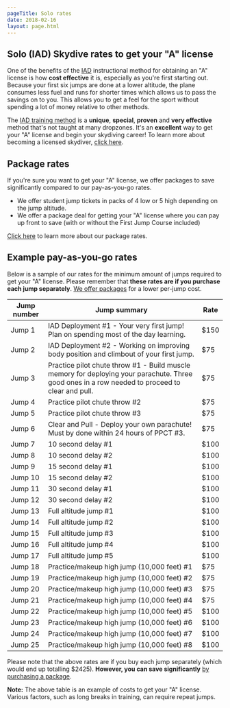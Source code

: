 ```yaml
---
pageTitle: Solo rates
date: 2018-02-16
layout: page.html
---
```


## Solo (IAD) Skydive rates to get your "A" license

One of the benefits of the [IAD](../instructor-aided-deployment) instructional method for obtaining an "A" license is how __cost effective__ it is, especially as you're first starting out. Because your first six jumps are done at a lower altitude, the plane consumes less fuel and runs for shorter times which allows us to pass the savings on to you. This allows you to get a feel for the sport without spending a lot of money relative to other methods.

The [IAD training method](../instructor-aided-deployment) is a __unique__, __special__, __proven__ and __very effective__ method that's not taught at many dropzones. It's an __excellent__ way to get your "A" license and begin your skydiving career! To learn more about becoming a licensed skydiver, [click here](../become-a-licensed-skydiver).

## Package rates

If you're sure you want to get your "A" license, we offer packages to save significantly compared to our pay-as-you-go rates.

 * We offer student jump tickets in packs of 4 low or 5 high depending on the jump altitude.
 * We offer a package deal for getting your "A" license where you can pay up front to save (with or without the First Jump Course included)

[Click here](../packages) to learn more about our package rates.

## Example pay-as-you-go rates
Below is a sample of our rates for the minimum amount of jumps required to get your "A" license. Please remember that __these rates are if you purchase each jump separately__. [We offer packages](../packages) for a lower per-jump cost.

<table class="jump-rate-table">
<thead>
<tr>
<th>Jump number</th>
<th>Jump summary</th>
<th>Rate</th>
</tr>
</thead>
<tbody>
<tr>
<td>Jump 1</td>
<td>IAD Deployment #1 - Your very first jump! Plan on spending most of the day learning.</td>
<td>$150</td>
</tr>
<tr>
<td>Jump 2</td>
<td>IAD Deployment #2 - Working on improving body position and climbout of your first jump.</td>
<td>$75</td>
</tr>
<tr>
<td>Jump 3</td>
<td>Practice pilot chute throw #1 - Build muscle memory for deploying your parachute. Three good ones in a row needed to proceed to clear and pull.</td>
<td>$75</td>
</tr>
<tr>
<td>Jump 4</td>
<td>Practice pilot chute throw #2</td>
<td>$75</td>
</tr>
<tr>
<td>Jump 5</td>
<td>Practice pilot chute throw #3</td>
<td>$75</td>
</tr>
<tr>
<td>Jump 6</td>
<td>Clear and Pull - Deploy your own parachute! Must by done within 24 hours of PPCT #3.</td>
<td>$75</td>
</tr>
<tr>
<td>Jump 7</td>
<td>10 second delay #1</td>
<td>$100</td>
</tr>
<tr>
<td>Jump 8</td>
<td>10 second delay #2</td>
<td>$100</td>
</tr>
<tr>
<td>Jump 9</td>
<td>15 second delay #1</td>
<td>$100</td>
</tr>
<tr>
<td>Jump 10</td>
<td>15 second delay #2</td>
<td>$100</td>
</tr>
<tr>
<td>Jump 11</td>
<td>30 second delay #1</td>
<td>$100</td>
</tr>
<tr>
<td>Jump 12</td>
<td>30 second delay #2</td>
<td>$100</td>
</tr>
<tr>
<td>Jump 13</td>
<td>Full altitude jump #1</td>
<td>$100</td>
</tr>
<tr>
<td>Jump 14</td>
<td>Full altitude jump #2</td>
<td>$100</td>
</tr>
<tr>
<td>Jump 15</td>
<td>Full altitude jump #3</td>
<td>$100</td>
</tr>
<tr>
<td>Jump 16</td>
<td>Full altitude jump #4</td>
<td>$100</td>
</tr>
<tr>
<td>Jump 17</td>
<td>Full altitude jump #5</td>
<td>$100</td>
</tr>
<tr>
<td>Jump 18</td>
<td>Practice/makeup high jump (10,000 feet) #1</td>
<td>$75</td>
</tr>
<tr>
<td>Jump 19</td>
<td>Practice/makeup high jump (10,000 feet) #2</td>
<td>$75</td>
</tr>
<tr>
<td>Jump 20</td>
<td>Practice/makeup high jump (10,000 feet) #3</td>
<td>$75</td>
</tr>
<tr>
<td>Jump 21</td>
<td>Practice/makeup high jump (10,000 feet) #4</td>
<td>$75</td>
</tr>
<tr>
<td>Jump 22</td>
<td>Practice/makeup high jump (10,000 feet) #5</td>
<td>$100</td>
</tr>
<tr>
<td>Jump 23</td>
<td>Practice/makeup high jump (10,000 feet) #6</td>
<td>$100</td>
</tr>
<tr>
<td>Jump 24</td>
<td>Practice/makeup high jump (10,000 feet) #7</td>
<td>$100</td>
</tr>
<tr>
<td>Jump 25</td>
<td>Practice/makeup high jump (10,000 feet) #8</td>
<td>$100</td>
</tr>
</tbody>
</table>

Please note that the above rates are if you buy each jump separately (which would end up totalling $2425). __However, you can save significantly__ [by purchasing a package](../packages).

__Note:__ The above table is an example of costs to get your "A" license. Various factors, such as long breaks in training, can require repeat jumps.